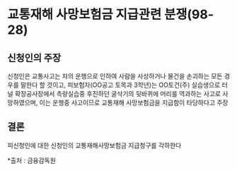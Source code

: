 # 교통재해 사망보험금 지급관련 분쟁(98-28)

## 신청인의 주장

신청인은 교통사고는 차의 운행으로 인하여 사람을 사상하거나 물건을 손괴하는 모든 경우를 말한다 할 것이고, 피보험자(OO공고 토목과 3학년)는 OO토건(주) 실습생으로 터널 확장공사장에서 측량실습중 후진하던 굴삭기의 뒷바퀴에 머리를 역과하는 사고로 사망하였으며, 이는 운행중 사고이므로 교통재해 사망보험금을 지급함이 타당하다고 주장

## 결론

피신청인에 대한 신청인의 교통재해사망보험금 지급청구를 각하한다

*출처 : 금융감독원